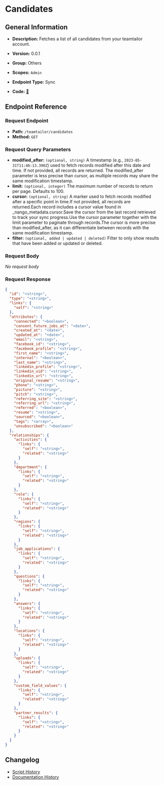 # Candidates

## General Information

- **Description:** Fetches a list of all candidates from your teamtailor account.

- **Version:** 0.0.1
- **Group:** Others
- **Scopes:** `Admin`
- **Endpoint Type:** Sync
- **Code:** [🔗](https://github.com/NangoHQ/integration-templates/tree/main/integrations/teamtailor/syncs/candidates.ts)


## Endpoint Reference

### Request Endpoint

- **Path:** `/teamtailor/candidates`
- **Method:** `GET`

### Request Query Parameters

- **modified_after:** `(optional, string)` A timestamp (e.g., `2023-05-31T11:46:13.390Z`) used to fetch records modified after this date and time. If not provided, all records are returned. The modified_after parameter is less precise than cursor, as multiple records may share the same modification timestamp.
- **limit:** `(optional, integer)` The maximum number of records to return per page. Defaults to 100.
- **cursor:** `(optional, string)` A marker used to fetch records modified after a specific point in time.If not provided, all records are returned.Each record includes a cursor value found in _nango_metadata.cursor.Save the cursor from the last record retrieved to track your sync progress.Use the cursor parameter together with the limit parameter to paginate through records.The cursor is more precise than modified_after, as it can differentiate between records with the same modification timestamp.
- **filter:** `(optional, added | updated | deleted)` Filter to only show results that have been added or updated or deleted.

### Request Body

_No request body_

### Request Response

```json
{
  "id": "<string>",
  "type": "<string>",
  "links": {
    "self": "<string>"
  },
  "attributes": {
    "connected": "<boolean>",
    "consent_future_jobs_at": "<date>",
    "created_at": "<date>",
    "updated_at": "<date>",
    "email": "<string>",
    "facebook_id": "<string>",
    "facebook_profile": "<string>",
    "first_name": "<string>",
    "internal": "<boolean>",
    "last_name": "<string>",
    "linkedin_profile": "<string>",
    "linkedin_uid": "<string>",
    "linkedin_url": "<string>",
    "original_resume": "<string>",
    "phone": "<string>",
    "picture": "<string>",
    "pitch": "<string>",
    "referring_site": "<string>",
    "referring_url": "<string>",
    "referred": "<boolean>",
    "resume": "<string>",
    "sourced": "<boolean>",
    "tags": "<array>",
    "unsubscribed": "<boolean>"
  },
  "relationships": {
    "activities": {
      "links": {
        "self": "<string>",
        "related": "<string>"
      }
    },
    "department": {
      "links": {
        "self": "<string>",
        "related": "<string>"
      }
    },
    "role": {
      "links": {
        "self": "<string>",
        "related": "<string>"
      }
    },
    "regions": {
      "links": {
        "self": "<string>",
        "related": "<string>"
      }
    },
    "job_applications": {
      "links": {
        "self": "<string>",
        "related": "<string>"
      }
    },
    "questions": {
      "links": {
        "self": "<string>",
        "related": "<string>"
      }
    },
    "answers": {
      "links": {
        "self": "<string>",
        "related": "<string>"
      }
    },
    "locations": {
      "links": {
        "self": "<string>",
        "related": "<string>"
      }
    },
    "uploads": {
      "links": {
        "self": "<string>",
        "related": "<string>"
      }
    },
    "custom_field_values": {
      "links": {
        "self": "<string>",
        "related": "<string>"
      }
    },
    "partner_results": {
      "links": {
        "self": "<string>",
        "related": "<string>"
      }
    }
  }
}
```

## Changelog

- [Script History](https://github.com/NangoHQ/integration-templates/commits/main/integrations/teamtailor/syncs/candidates.ts)
- [Documentation History](https://github.com/NangoHQ/integration-templates/commits/main/integrations/teamtailor/syncs/candidates.md)

<!-- END  GENERATED CONTENT -->

